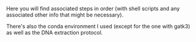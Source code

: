 Here you will find associated steps in order (with shell scripts and any associated other info that might be necessary).

There's also the conda environment I used (except for the one with gatk3) as well as the DNA extraction protocol. 
